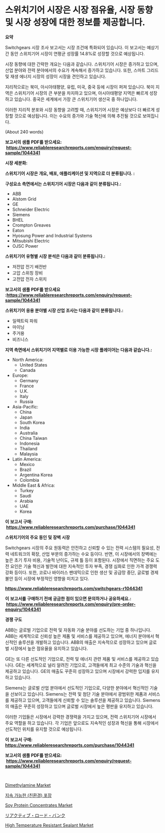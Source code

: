 <p><h1>스위치기어 시장은 시장 점유율, 시장 동향 및 시장 성장에 대한 정보를 제공합니다.</h1></p><p><strong>요약</strong></p>
<p><p>Switchgears 시장 조사 보고서는 시장 조건에 특화되어 있습니다. 이 보고서는 예상기간 동안 스위치기어 시장이 연평균 성장률 14.8%로 성장할 것으로 예상됩니다.</p><p>시장 동향에 대한 간략한 개요는 다음과 같습니다. 스위치기어 시장은 증가하고 있으며, 산업 분야와 전력 분야에서의 수요가 계속해서 증가하고 있습니다. 또한, 스마트 그리드 및 재생 에너지 시장의 성장이 시장을 견인하고 있습니다.</p><p>지리적으로는 북미, 아시아태평양, 유럽, 미국, 중국 등에 시장이 퍼져 있습니다. 북미 지역은 스위치기어 시장의 큰 부분을 차지하고 있으며, 아시아태평양 지역은 빠르게 성장하고 있습니다. 중국은 세계에서 가장 큰 스위치기어 생산국 중 하나입니다.</p><p>이러한 지리적 분포와 시장 동향을 고려할 때, 스위치기어 시장은 예상보다 더 빠르게 성장할 것으로 예상됩니다. 이는 수요의 증가와 기술 혁신에 의해 추진될 것으로 보여집니다.</p><p>(About 240 words)</p></p>
<p><strong>보고서의 샘플 PDF를 받으세요: &nbsp;<a href="https://www.reliableresearchreports.com/enquiry/request-sample/1044341">https://www.reliableresearchreports.com/enquiry/request-sample/1044341</a></strong></p>
<p><strong>시장 세분화:</strong></p>
<p><strong> 스위치기어 시장은 개요, 배포, 애플리케이션 및 지역으로 더 분류됩니다. :</strong></p>
<p><strong>구성요소 측면에서는 스위치기어 시장은 다음과 같이 분류됩니다.:</strong></p>
<p><ul><li>ABB</li><li>Alstom Grid</li><li>GE</li><li>Schneider Electric</li><li>Siemens</li><li>BHEL</li><li>Crompton Greaves</li><li>Eaton</li><li>Hyosung Power and Industrial Systems</li><li>Mitsubishi Electric</li><li>OJSC Power</li></ul></p>
<p><strong> 스위치기어 유형별 시장 분석은 다음과 같이 분류됩니다.:</strong></p>
<p><ul><li>저전압 전기 배전반</li><li>고압 스위칭 장비</li><li>고전압 전자 스위치</li></ul></p>
<p><strong>보고서의 샘플 PDF를 받으세요 :<a href="https://www.reliableresearchreports.com/enquiry/request-sample/1044341">https://www.reliableresearchreports.com/enquiry/request-sample/1044341</a></strong></p>
<p><strong> 스위치기어 응용 분야별 시장 산업 조사는 다음과 같이 분류됩니다.:</strong></p>
<p><ul><li>일렉트릭 파워</li><li>마이닝</li><li>주거용</li><li>비즈니스</li></ul></p>
<p><strong>지역 측면에서 스위치기어 지역별로 이용 가능한 시장 플레이어는 다음과 같습니다.:</strong></p>
<p><ul>
    <li>
        North America:
        <ul>
            <li>United States</li>
            <li>Canada</li>
        </ul>
    </li>
    <li>
        Europe:
        <ul>
            <li>Germany</li>
            <li>France</li>
            <li>U.K.</li>
            <li>Italy</li>
            <li>Russia</li>
        </ul>
    </li>
    <li>
        Asia-Pacific:
        <ul>
            <li>China</li>
            <li>Japan</li>
            <li>South Korea</li>
            <li>India</li>
            <li>Australia</li>
            <li>China Taiwan</li>
            <li>Indonesia</li>
            <li>Thailand</li>
            <li>Malaysia</li>
        </ul>
    </li>
    <li>
        Latin America:
        <ul>
            <li>Mexico</li>
            <li>Brazil</li>
            <li>Argentina Korea</li>
            <li>Colombia</li>
        </ul>
    </li>
    <li>
        Middle East & Africa:
        <ul>
            <li>Turkey</li>
            <li>Saudi</li>
            <li>Arabia</li>
            <li>UAE</li>
            <li>Korea</li>
        </ul>
    </li>
    </ul></p>
<p><strong>이 보고서 구매: &nbsp;<a href="https://www.reliableresearchreports.com/purchase/1044341">https://www.reliableresearchreports.com/purchase/1044341</a></strong></p>
<p><strong>스위치기어의 주요 동인 및 장벽 시장</strong></p>
<p><p>Switchgears 시장의 주요 원동력은 안전하고 신뢰할 수 있는 전력 시스템의 필요성, 전력 네트워크의 확장, 산업 부문의 증가하는 수요 등이다. 반면, 이 시장에서의 장벽에는 높은 초기 투자 비용, 기술적 난이도, 규제 틀 등이 포함된다. 시장에서 직면하는 주요 도전 요인은 기술 혁신과 발전에 대한 지속적인 투자 부족, 경쟁 심화로 인한 가격 경쟁력 강화 등이다. 또한, 코로나 바이러스 팬데믹으로 인한 생산 및 공급망 중단, 글로벌 경제 불안 등이 시장에 부정적인 영향을 미치고 있다.</p></p>
<p><strong><a href="https://www.reliableresearchreports.com/switchgears-r1044341">https://www.reliableresearchreports.com/switchgears-r1044341</a></strong></p>
<p><strong>이 보고서를 구매하기 전에 궁금한 점이 있으면 문의하거나 공유하세요.: &nbsp;<a href="https://www.reliableresearchreports.com/enquiry/pre-order-enquiry/1044341">https://www.reliableresearchreports.com/enquiry/pre-order-enquiry/1044341</a></strong></p>
<p><strong>경쟁 구도</strong></p>
<p><p>ABB는 글로벌 기업으로 전력 및 자동화 기술 분야를 선도하는 기업 중 하나입니다. ABB는 세계적으로 신뢰성 높은 제품 및 서비스를 제공하고 있으며, 에너지 분야에서 혁신적인 솔루션을 개발하고 있습니다. ABB의 매출은 지속적으로 성장하고 있으며 글로벌 시장에서 높은 점유율을 유지하고 있습니다.</p><p>GE는 또 다른 선도적인 기업으로, 전력 및 에너지 관련 제품 및 서비스를 제공하고 있습니다. GE는 세계적으로 널리 알려진 기업으로, 고객들에게 최고 수준의 기술과 혁신을 제공하고 있습니다. GE의 매출도 꾸준히 성장하고 있으며 시장에서 강력한 입지를 유지하고 있습니다.</p><p>Siemens는 글로벌 산업 분야에서 선도적인 기업으로, 다양한 분야에서 혁신적인 기술을 선보이고 있습니다. Siemens는 전력 및 첨단 기술 분야에서 광범위한 제품과 서비스를 제공하고 있으며, 고객들에게 신뢰할 수 있는 솔루션을 제공하고 있습니다. Siemens의 매출은 꾸준히 성장하고 있으며 글로벌 시장에서 높은 평판을 유지하고 있습니다.</p><p>이러한 기업들은 시장에서 강력한 경쟁력을 가지고 있으며, 전력 스위치기어 시장에서 주요 역할을 하고 있습니다. 각 기업은 앞으로도 지속적인 성장과 혁신을 통해 시장에서 선도적인 위치를 유지할 것으로 예상됩니다.</p></p>
<p><strong>이 보고서 구매: &nbsp; <a href="https://www.reliableresearchreports.com/purchase/1044341">https://www.reliableresearchreports.com/purchase/1044341</a></strong></p>
<p><strong>보고서의 샘플 PDF를 받으세요: &nbsp;<a href="https://www.reliableresearchreports.com/enquiry/request-sample/1044341">https://www.reliableresearchreports.com/enquiry/request-sample/1044341</a></strong><strong></strong></p>
<p>&nbsp;</p>
<p><p><a href="https://issuu.com/reportprime-2/docs/dimethylamine-market-size-2030.pptx">Dimethylamine Market</a></p><p><a href="https://github.com/TobyKub4685/Market-Research-Report-List-1/blob/main/201995417954.md">지속 가능한 (친환경) 포장</a></p><p><a href="https://issuu.com/reportprime-2/docs/soy-protein-concentrates-market-size-2030.pptx">Soy Protein Concentrates Market</a></p><p><a href="https://github.com/moulafa/Market-Research-Report-List-1/blob/main/483384319434.md">リアクティブ・ロード・バンク</a></p><p><a href="https://faithful-glue-af3.notion.site/High-Temperature-Resistant-Sealant-Market-Research-Report-Unlocks-Analysis-on-the-Market-Financial-S-fc977a880c584ff88d31f1090802f209">High Temperature Resistant Sealant Market</a></p></p>